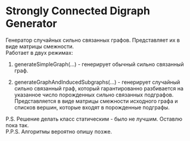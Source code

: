 # Strongly Connected Digraph Generator
Генератор случайных сильно связанных графов. Представляет их в виде матрицы смежности.    
Работает в двух режимах:  
1) generateSimpleGraph(...) - генерирует обычный сильно связанный граф.   
  
2) generateGraphAndInducedSubgraphs(...) - генерирует случайный сильно связанный граф, 
который гарантированно разбивается на указанное число порожденных сильно связанных подграфов. 
Представляется в виде матрицы смежности исходного графа и списков вершин, которые входят в порожденные подграфы.  
  
P.S. Решение делать класс статическим - было не лучшим. Оставлю пока так.  
P.P.S. Алгоритмы вероятно опишу позже.
